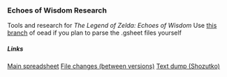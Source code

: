 ### Echoes of Wisdom Research 

Tools and research for *The Legend of Zelda: Echoes of Wisdom*
Use [this branch](https://github.com/dt-12345/oead/tree/gsheet) of oead if you plan to parse the .gsheet files yourself

##### Links

[Main spreadsheet](https://docs.google.com/spreadsheets/d/1AVBElxg0E_gfvvLoH_uKXzpvn4S-W-iGIl8EaJOO-iQ/edit?usp=sharing)
[File changes (between versions)](https://docs.google.com/spreadsheets/u/0/d/1EMnjO9U9e1_lN6Bbsn2oiqTV7wr8Ccdokzb7iRVQV_I/edit)
[Text dump (Shozutko)](https://docs.google.com/spreadsheets/d/1Li4eZNtKYZwV_FN6gzkF9DDE-SXeZ4AFfXxBnthL1xM)